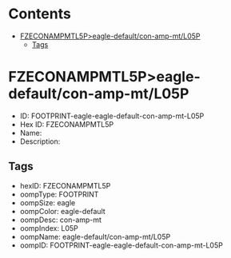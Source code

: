 



Contents
========

* [FZECONAMPMTL5P>eagle-default/con-amp-mt/L05P](#fzeconampmtl5peagle-defaultcon-amp-mtl05p)
	* [Tags](#tags)

# FZECONAMPMTL5P>eagle-default/con-amp-mt/L05P

- ID: FOOTPRINT-eagle-eagle-default-con-amp-mt-L05P
- Hex ID: FZECONAMPMTL5P
- Name: 
- Description: 

## Tags

- hexID: FZECONAMPMTL5P
- oompType: FOOTPRINT
- oompSize: eagle
- oompColor: eagle-default
- oompDesc: con-amp-mt
- oompIndex: L05P
- oompName: eagle-default/con-amp-mt/L05P
- oompID: FOOTPRINT-eagle-eagle-default-con-amp-mt-L05P
